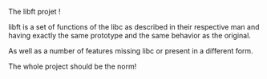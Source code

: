 The libft projet !

libft is a set of functions of the libc as described in their respective man 
and having exactly the same prototype and the same behavior as the original. 

As well as a number of features missing libc or present in a different form.

The whole project should be the norm!

